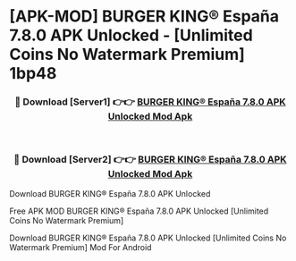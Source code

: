 # [APK-MOD] BURGER KING® España 7.8.0 APK Unlocked - [Unlimited Coins No Watermark Premium] 1bp48



<div align="center">
<h3>🔴 Download [Server1] 👉👉 <a href="https://momento.my/?title=BURGER_KING®_España_7.8.0_APK_Unlocked">BURGER KING® España 7.8.0 APK Unlocked Mod Apk</a></h3><br>

<h3>🔴 Download [Server2] 👉👉 <a href="https://momento.my/?title=BURGER_KING®_España_7.8.0_APK_Unlocked">BURGER KING® España 7.8.0 APK Unlocked Mod Apk</a></h3>
</div>



Download BURGER KING® España 7.8.0 APK Unlocked 

Free APK MOD BURGER KING® España 7.8.0 APK Unlocked [Unlimited Coins No Watermark Premium]

Download BURGER KING® España 7.8.0 APK Unlocked [Unlimited Coins No Watermark Premium] Mod For Android
